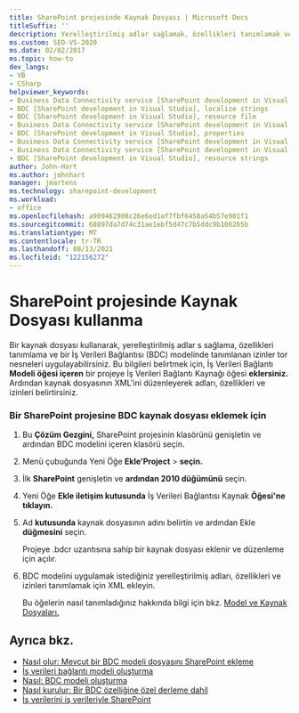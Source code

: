 ```yaml
---
title: SharePoint projesinde Kaynak Dosyası | Microsoft Docs
titleSuffix: ''
description: Yerelleştirilmiş adlar sağlamak, özellikleri tanımlamak ve bir BDC modelinde tanımlanan nesneler için izinler uygulamak için bir SharePoint projesinde kaynak dosyası kullanın.
ms.custom: SEO-VS-2020
ms.date: 02/02/2017
ms.topic: how-to
dev_langs:
- VB
- CSharp
helpviewer_keywords:
- Business Data Connectivity service [SharePoint development in Visual Studio], localize strings
- BDC [SharePoint development in Visual Studio], localize strings
- BDC [SharePoint development in Visual Studio], resource file
- Business Data Connectivity service [SharePoint development in Visual Studio], resource strings
- BDC [SharePoint development in Visual Studio], properties
- Business Data Connectivity service [SharePoint development in Visual Studio], properties
- Business Data Connectivity service [SharePoint development in Visual Studio], resource file
- BDC [SharePoint development in Visual Studio], resource strings
author: John-Hart
ms.author: johnhart
manager: jmartens
ms.technology: sharepoint-development
ms.workload:
- office
ms.openlocfilehash: a909462908c26e6ed1af7fbf6458a54b57e901f1
ms.sourcegitcommit: 68897da7d74c31ae1ebf5d47c7b5ddc9b108265b
ms.translationtype: MT
ms.contentlocale: tr-TR
ms.lasthandoff: 08/13/2021
ms.locfileid: "122156272"
---
```

# <a name="how-to-use-a-resource-file-in-a-sharepoint-project"></a>SharePoint projesinde Kaynak Dosyası kullanma

  Bir kaynak dosyası kullanarak, yerelleştirilmiş adlar s sağlama, özellikleri tanımlama ve bir İş Verileri Bağlantısı (BDC) modelinde tanımlanan izinler tor nesneleri uygulayabilirsiniz. Bu bilgileri belirtmek için, İş Verileri Bağlantı **Modeli öğesi içeren** bir projeye İş Verileri Bağlantı Kaynağı öğesi **eklersiniz.** Ardından kaynak dosyasının XML'ini düzenleyerek adları, özellikleri ve izinleri belirtirsiniz.

### <a name="to-add-a-bdc-resource-file-to-a-sharepoint-project"></a>Bir SharePoint projesine BDC kaynak dosyası eklemek için

1. Bu **Çözüm Gezgini,** SharePoint projesinin klasörünü genişletin ve ardından BDC modelini içeren klasörü seçin.

2. Menü çubuğunda Yeni Öğe **Ekle'Project**  >  **seçin.**

3. İlk **SharePoint** genişletin ve **ardından 2010 düğümünü** seçin.

4. Yeni Öğe **Ekle iletişim kutusunda** İş Verileri Bağlantısı Kaynak **Öğesi'ne tıklayın.**

5. Ad **kutusunda** kaynak dosyasının adını belirtin ve ardından Ekle **düğmesini** seçin.

     Projeye .bdcr uzantısına sahip bir kaynak dosyası eklenir ve düzenleme için açılır.

6. BDC modelini uygulamak istediğiniz yerelleştirilmiş adları, özellikleri ve izinleri tanımlamak için XML ekleyin.

     Bu öğelerin nasıl tanımladığınız hakkında bilgi için bkz. [Model ve Kaynak Dosyaları.](/previous-versions/office/developer/sharepoint-2010/aa674515(v=office.14))

## <a name="see-also"></a>Ayrıca bkz.
- [Nasıl olur: Mevcut bir BDC modeli dosyasını SharePoint ekleme](../sharepoint/how-to-add-an-existing-bdc-model-file-to-a-sharepoint-project.md)
- [İş verileri bağlantı modeli oluşturma](../sharepoint/creating-a-business-data-connectivity-model.md)
- [Nasıl: BDC modeli oluşturma](../sharepoint/how-to-create-a-bdc-model.md)
- [Nasıl kurulur: Bir BDC özelliğine özel derleme dahil](../sharepoint/how-to-include-a-custom-assembly-in-a-bdc-feature.md)
- [İş verilerini iş verileriyle SharePoint](../sharepoint/integrating-business-data-into-sharepoint.md)
